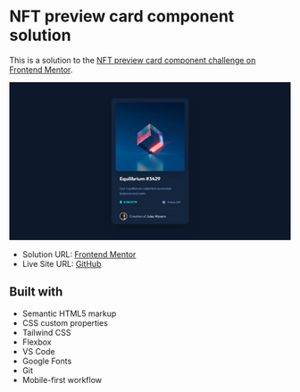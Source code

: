 <h1>NFT preview card component solution</h1>

This is a solution to the [NFT preview card component challenge on Frontend Mentor](https://www.frontendmentor.io/challenges/nft-preview-card-component-SbdUL_w0U).




<img src="images/site-image.png"></img>



- Solution URL: [Frontend Mentor]()
- Live Site URL: [GitHub]()



<h2>Built with</h2>

- Semantic HTML5 markup
- CSS custom properties
- Tailwind CSS
- Flexbox
- VS Code
- Google Fonts
- Git
- Mobile-first workflow


